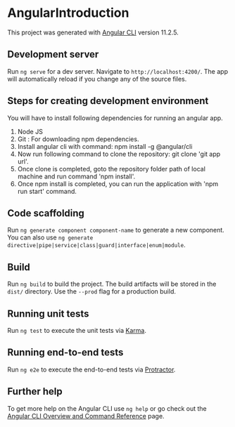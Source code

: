 # AngularIntroduction

This project was generated with [Angular CLI](https://github.com/angular/angular-cli) version 11.2.5.

## Development server

Run `ng serve` for a dev server. Navigate to `http://localhost:4200/`. The app will automatically reload if you change any of the source files.

## Steps for creating development environment

You will have to install following dependencies for running an angular app.
1) Node JS
2) Git : For downloading npm dependencies.
3) Install angular cli with command: npm install -g @angular/cli
4) Now run following command to clone the repository: git clone 'git app url'.
5) Once clone is completed, goto the repository folder path of local machine and run command 'npm install'.
6) Once npm install is completed, you can run the application with 'npm run start' command.


## Code scaffolding

Run `ng generate component component-name` to generate a new component. You can also use `ng generate directive|pipe|service|class|guard|interface|enum|module`.

## Build

Run `ng build` to build the project. The build artifacts will be stored in the `dist/` directory. Use the `--prod` flag for a production build.

## Running unit tests

Run `ng test` to execute the unit tests via [Karma](https://karma-runner.github.io).

## Running end-to-end tests

Run `ng e2e` to execute the end-to-end tests via [Protractor](http://www.protractortest.org/).

## Further help

To get more help on the Angular CLI use `ng help` or go check out the [Angular CLI Overview and Command Reference](https://angular.io/cli) page.
